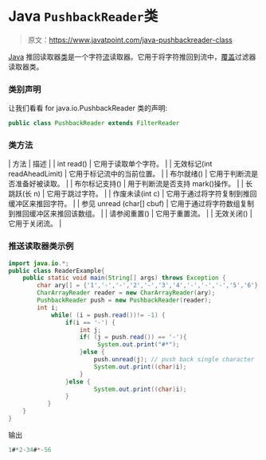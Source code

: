 # Java `PushbackReader`类

> 原文：<https://www.javatpoint.com/java-pushbackreader-class>

[Java](java-tutorial) 推回读取器[类](object-class)是一个字符[流](java-8-stream)读取器。它用于将字符推回到流中，[覆盖](method-overriding-in-java)过滤器读取器类。

### 类别声明

让我们看看 for java.io.PushbackReader 类的声明:

```java
public class PushbackReader extends FilterReader

```

### 类方法

| 方法 | 描述 |
| int read() | 它用于读取单个字符。 |
| 无效标记(int readAheadLimit) | 它用于标记流中的当前位置。 |
| 布尔就绪() | 它用于判断流是否准备好被读取。 |
| 布尔标记支持() | 用于判断流是否支持 mark()操作。 |
| 长跳跃(长 n) | 它用于跳过字符。 |
| 作废未读(int c) | 它用于通过将字符复制到推回缓冲区来推回字符。 |
| 参见 unread (char[] cbuf) | 它用于通过将字符数组复制到推回缓冲区来推回该数组。 |
| 请参阅重置() | 它用于重置流。 |
| 无效关闭() | 它用于关闭流。 |

### 推送读取器类示例

```java
import java.io.*;
public class ReaderExample{
	public static void main(String[] args) throws Exception {
        char ary[] = {'1','-','-','2','-','3','4','-','-','-','5','6'};
        CharArrayReader reader = new CharArrayReader(ary); 
        PushbackReader push = new PushbackReader(reader);
        int i;
            while( (i = push.read())!= -1) {
                if(i == '-') {
            	    int j;
                    if( (j = push.read()) == '-'){
                         System.out.print("#*");
                    }else {
                    	push.unread(j); // push back single character
                        System.out.print((char)i);
                    }
	            }else {
	                    System.out.print((char)i);
	            }
           }       
    }
}

```

输出

```java
1#*2-34#*-56

```